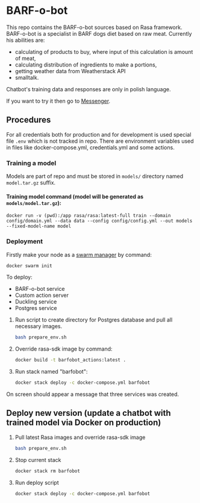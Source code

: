 # BARF-o-bot

This repo contains the BARF-o-bot sources based on Rasa framework. BARF-o-bot is a specialist in BARF dogs diet based on raw meat. Currently his abilities are:
*  calculating of products to buy, where input of this calculation is amount of meat,
*  calculating distribution of ingredients to make a portions,
*  getting weather data from Weatherstack API
*  smalltalk.

Chatbot's training data and responses are only in polish language.

If you want to try it then go to [Messenger](https://www.messenger.com/t/105119554259120).

## Procedures

For all credentials both for production and for development is used special file `.env` which is not tracked in repo. There are environment variables used in files like docker-compose.yml, credentials.yml and some actions.

### Training a model

Models are part of repo and must be stored in `models/` directory named `model.tar.gz` suffix.

#### Training model command (model will be generated as `models/model.tar.gz`): 
```fish
docker run -v (pwd):/app rasa/rasa:latest-full train --domain config/domain.yml --data data --config config/config.yml --out models --fixed-model-name model
```

### Deployment

Firstly make your node as a [swarm manager](https://docs.docker.com/engine/swarm/) by command:
```bash
docker swarm init
```

To deploy: 
  * BARF-o-bot service 
  * Custom action server
  * Duckling service
  * Postgres service

1. Run script to create directory for Postgres database and pull all necessary images.
    ```bash
    bash prepare_env.sh
    ```
1. Override rasa-sdk image by command:
   ```bash
   docker build -t barfobot_actions:latest .
   ```
1. Run stack named "barfobot":
   ```bash
   docker stack deploy -c docker-compose.yml barfobot
   ```
On screen should appear a message that three services was created.

## Deploy new version (update a chatbot with trained model via Docker on production)

1. Pull latest Rasa images and override rasa-sdk image
    ```bash
    bash prepare_env.sh
    ```
1. Stop current stack
    ```bash
    docker stack rm barfobot
    ```
1. Run deploy script
    ```bash
    docker stack deploy -c docker-compose.yml barfobot
    ```
